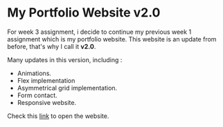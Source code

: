 # My Portfolio Website v2.0

For week 3 assignment, i decide to continue my previous week 1 assignment which is my portfolio website. This website is an update from before, that's why I call it **v2.0**.

Many updates in this version, including :

- Animations.
- Flex implementation
- Asymmetrical grid implementation.
- Form contact.
- Responsive website.

Check this [link](https://sanhendrindp-v2.netlify.app/) to open the website.
